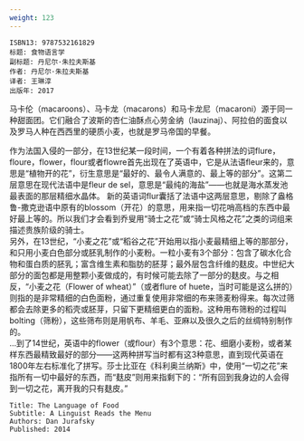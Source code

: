 ```yaml
---
weight: 123
---
```


```
ISBN13: 9787532161829
标题: 食物语言学
副标题: 丹尼尔·朱拉夫斯基
作者: 丹尼尔·朱拉夫斯基
译者: 王琳淳
出版年: 2017
```

马卡伦（macaroons）、马卡龙（macarons）和马卡龙尼（macaroni）源于同一种甜面团。它们融合了波斯的杏仁油酥点心劳金纳（lauzinaj）、阿拉伯的面食以及罗马人种在西西里的硬质小麦，也就是罗马帝国的早餐。

作为法国入侵的一部分，在13世纪某一段时间，一个有着各种拼法的词flure，floure，flower，flour或者flowre首先出现在了英语中，它是从法语fleur来的，意思是“植物开的花”，衍生意思是“最好的、最令人满意的、最上等的部分”。这第二层意思在现代法语中是fleur de sel，意思是“最纯的海盐”——也就是海水蒸发池最表面的那层精细水晶体。
新的英语词flur囊括了法语中这两层意思，剔除了盎格鲁-撒克逊语中原有的blossom（开花）的意思，用来指一切花哨高档的东西中最好最上等的。所以我们才会看到乔叟用“骑士之花”或“骑士风格之花”之类的词组来描述贵族阶级的骑士。  
另外，在13世纪，“小麦之花”或“稻谷之花”开始用以指小麦最精细上等的那部分，和只用小麦白色部分或胚乳制作的小麦粉。一粒小麦有3个部分：包含了碳水化合物和蛋白质的胚乳；富含维生素和脂肪的胚芽；最外层包含纤维的麸皮。中世纪大部分的面包都是用整颗小麦做成的，有时候可能去除了一部分的麸皮。与之相反，“小麦之花（Flower of wheat）”（或者flure of huete，当时可能是这么拼的）则指的是非常精细的白色面粉，通过重复使用非常细的布来筛麦粉得来。每次过筛都会去除更多的稻壳或胚芽，只留下更精细更白的面粉。这种用布筛粉的过程叫bolting（筛粉），这些筛布则是用帆布、羊毛、亚麻以及很久之后的丝绸特别制作的。  
…到了14世纪，英语中的flower（或flour）有3个意思：花、细磨小麦粉，或者某样东西最精致最好的部分——这两种拼写当时都有这3种意思，直到现代英语在1800年左右标准化了拼写。莎士比亚在《科利奥兰纳斯》中，使用“一切之花”来指所有一切中最好的东西，而“麸皮”则用来指剩下的：“所有回到我身边的人会得到一切之花，离开我的只有麸皮。”

```
Title: The Language of Food
Subtitle: A Linguist Reads the Menu
Authors: Dan Jurafsky
Published: 2014
```